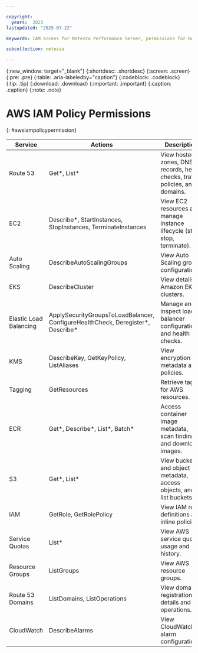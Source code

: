 ```yaml
---

copyright:
  years:  2023
lastupdated: "2025-07-22"

keywords: IAM access for Netezza Performance Server, permissions for Netezza Performance Server, identity and access management for Netezza Performance Server, roles for Netezza Performance Server, actions for Netezza Performance Server, assigning access for Netezza Performance Server

subcollection: netezza

---
```


{:new_window: target="_blank"}
{:shortdesc: .shortdesc}
{:screen: .screen}
{:pre: .pre}
{:table: .aria-labeledby="caption"}
{:codeblock: .codeblock}
{:tip: .tip}
{:download: .download}
{:important: .important}
{:caption: .caption}
{:note: .note}

# AWS IAM Policy Permissions
{: #awsiampolicypermission}

| **Service**               | **Actions**                                                                 | **Description**                                                                 |
|---------------------------|------------------------------------------------------------------------------|---------------------------------------------------------------------------------|
| Route 53                  | Get*, List*                                                                 | View hosted zones, DNS records, health checks, traffic policies, and domains.  |
| EC2                       | Describe*, StartInstances, StopInstances, TerminateInstances                | View EC2 resources and manage instance lifecycle (start, stop, terminate).     |
| Auto Scaling              | DescribeAutoScalingGroups                                                   | View Auto Scaling group configurations.                                        |
| EKS                       | DescribeCluster                                                             | View details of Amazon EKS clusters.                                           |
| Elastic Load Balancing   | ApplySecurityGroupsToLoadBalancer, ConfigureHealthCheck, Deregister*, Describe* | Manage and inspect load balancer configurations and health checks.        |
| KMS                       | DescribeKey, GetKeyPolicy, ListAliases                                      | View encryption key metadata and policies.                                     |
| Tagging                   | GetResources                                                                | Retrieve tags for AWS resources.                                               |
| ECR                       | Get*, Describe*, List*, Batch*                                              | Access container image metadata, scan findings, and download images.           |
| S3                        | Get*, List*                                                                 | View bucket and object metadata, access objects, and list buckets.             |
| IAM                       | GetRole, GetRolePolicy                                                      | View IAM role definitions and inline policies.                                 |
| Service Quotas           | List*                                                                       | View AWS service quota usage and history.                                      |
| Resource Groups           | ListGroups                                                                  | View AWS resource groups.                                                      |
| Route 53 Domains          | ListDomains, ListOperations                                                 | View domain registration details and operations.                               |
| CloudWatch                | DescribeAlarms                                                              | View CloudWatch alarm configurations.                                          |

